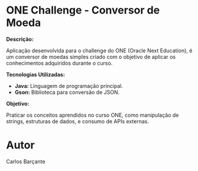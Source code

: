 # ONE Challenge - Conversor de Moeda

**Descrição:**

Aplicação desenvolvida para o challenge do ONE (Oracle Next Education), é um conversor de moedas simples criado com o objetivo de aplicar os conhecimentos adquiridos durante o curso.

**Tecnologias Utilizadas:**

* **Java:** Linguagem de programação principal.
* **Gson:** Biblioteca para conversão de JSON.

**Objetivo:**

Praticar os conceitos aprendidos no curso ONE, como manipulação de strings, estruturas de dados, e consumo de APIs externas.

# Autor

Carlos Barçante
